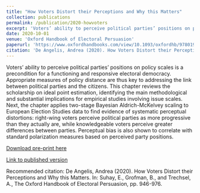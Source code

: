 ```yaml
---
title: "How Voters Distort their Perceptions and Why this Matters"
collection: publications
permalink: /publication/2020-howvoters
excerpt: 'Voters’ ability to perceive political parties’ positions on policy scales is a precondition for a functioning and responsive electoral democracy. Appropriate measures of policy distance are thus key to addressing the link between political parties and the citizens. This chapter reviews the scholarship on ideal point estimation, identifying the main methodological and substantial implications for empirical studies involving issue scales. Next, the chapter applies two-stage Bayesian Aldrich-McKelvey scaling to European Election Studies data to find evidence of systematic perceptual distortions: right-wing voters perceive political parties as more progressive than they actually are, while knowledgeable voters perceive greater differences between parties. Perceptual bias is also shown to correlate with standard polarization measures based on perceived party positions.'
date: 2020-10-01
venue: 'Oxford Handbook of Electoral Persuasion'
paperurl: 'https://www.oxfordhandbooks.com/view/10.1093/oxfordhb/9780190860806.001.0001/oxfordhb-9780190860806-e-55'
citation: 'De Angelis, Andrea (2020). How Voters Distort their Perceptions and Why this Matters. In: Suhay, E., Grofman, B., and Trechsel, A., The Oxford Handbook of Electoral Persuasion, pp. 946-976.'
---
```


Voters’ ability to perceive political parties’ positions on policy scales is a precondition for a functioning and responsive electoral democracy. Appropriate measures of policy distance are thus key to addressing the link between political parties and the citizens. This chapter reviews the scholarship on ideal point estimation, identifying the main methodological and substantial implications for empirical studies involving issue scales. Next, the chapter applies two-stage Bayesian Aldrich-McKelvey scaling to European Election Studies data to find evidence of systematic perceptual distortions: right-wing voters perceive political parties as more progressive than they actually are, while knowledgeable voters perceive greater differences between parties. Perceptual bias is also shown to correlate with standard polarization measures based on perceived party positions.

[Download pre-print here](https://deangelisa.github.io/files/how-voters-distort.pdf)

[Link to published version](https://www.oxfordhandbooks.com/view/10.1093/oxfordhb/9780190860806.001.0001/oxfordhb-9780190860806-e-55)

Recommended citation: De Angelis, Andrea (2020). How Voters Distort their Perceptions and Why this Matters. In: Suhay, E., Grofman, B., and Trechsel, A., The Oxford Handbook of Electoral Persuasion, pp. 946-976.
